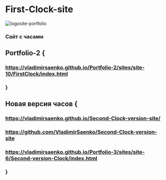 # First-Clock-site

![logosite-portfolio](https://user-images.githubusercontent.com/56477695/123428285-4efb3f80-d5ce-11eb-9b5e-dafc8e62a257.png)

### Сайт с часами 

## Portfolio-2 {

### https://vladimirsaenko.github.io/Portfolio-2/sites/site-10/FirstClock/index.html

### }

## Новая версия часов {

### https://vladimirsaenko.github.io/Second-Clock-version-site/

### https://github.com/VladimirSaenko/Second-Clock-version-site

### https://vladimirsaenko.github.io/Portfolio-3/sites/site-6/Second-version-Clock/index.html

### }
